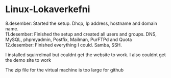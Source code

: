 # Linux-Lokaverkefni

8.desember: Started the setup. Dhcp, Ip address, hostname and domain name. <br>
11.desember: Finished the setup and created all users and groups. DNS, MySQL, phpmyadmin, Postfix, Mailman, PurFTPd and Quota <br>
12.desember: Finished everything I could. Samba, SSH. <br>

I installed squirrelmail but couldnt get the website to work. I also couldnt get the demo site to work

The zip file for the virtual machine is too large for github
